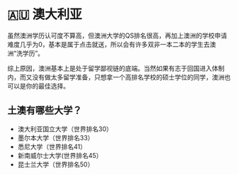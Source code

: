 # 🇦🇺 澳大利亚

虽然澳洲学历认可度不算高，但澳洲大学的QS排名很高，再加上澳洲的学校申请难度几乎为0，基本是属于点击就送，所以会有许多双非一本二本的学生去澳洲“洗学历”。

综上原因，澳洲基本上是处于留学鄙视链的底端。当然如果有志于回国进入体制内，而又没有做太多留学准备，只想拿一个高排名学校的硕士学位的同学，澳洲也可以是你的最佳选择。

## 土澳有哪些大学？

* 澳大利亚国立大学（世界排名30）
* 墨尔本大学（世界排名33）
* 悉尼大学（世界排名41）
* 新南威尔士大学(世界排名45）
* 昆士兰大学（世界排名50）
